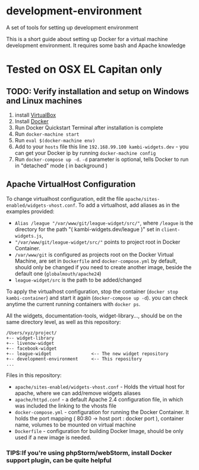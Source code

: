 # development-environment
A set of tools for setting up development environment

This is a short guide about setting up Docker for a virtual machine development environment. It requires some bash and Apache knowledge

# Tested on OSX EL Capitan only

## TODO: Verify installation and setup on Windows and Linux machines

1. install [VirtualBox](https://www.virtualbox.org/wiki/Downloads)
2. Install [Docker](https://docs.docker.com/mac/)
3. Run Docker Quickstart Terminal after installation is complete
4. Run `docker-machine start`
5. Run `eval $(docker-machine env)`
6. Add to your `hosts` file this line `192.168.99.100 kambi-widgets.dev` - you can get your Docker ip by running `docker-machine config`
7. Run `docker-compose up -d`. `-d` parameter is optional, tells Docker to run in "detached" mode ( in background )

## Apache VirtualHost Configuration

To change virtualhost configuration, edit the file `apache/sites-enabled/widgets-vhost.conf`.
To add a virtualhost, add aliases as in the examples provided:
- `Alias /league "/var/www/git/league-widget/src/"`, where `/league` is the directory for the path "( kambi-widgets.dev/league )" set in `client-widgets.js`,
- `"/var/www/git/league-widget/src/"` points to project root in Docker Container.
- `/var/www/git` is configured as projects root on the Docker Virtual Machine, are set in `Dockerfile` and `docker-compose.yml` by default, should only be changed if you need to create another image, beside the default one (`globalmouth/apache24`)
- `league-widget/src` is the path to be added/changed

To apply the virtualhost configuration, stop the container (`docker stop kambi-container`) and start it again (`docker-compose up -d`). you can check anytime the current running containers with `docker ps`.

All the widgets, documentation-tools, widget-library..., should be on the same directory level, as well as this repository:

```
/Users/xyz/project/
+-- widget-library
+-- livenow-widget
+-- facebook-widget
+-- league-widget               <-- The new widget repository
+-- development-environment     <-- This repository
...
```

Files in this repository:
- `apache/sites-enabled/widgets-vhost.conf` - Holds the virtual host for apache, where we can add/remove widgets aliases
- `apache/httpd.conf` - a default Apache 2.4 configuration file, in which was included the linking to the vhosts file
- `docker-compose.yml` - configuration for running the Docker Container. It holds the port mapping ( 80:80 -> host port : docker port ), container name, volumes to be mounted on virtual machine
- `Dockerfile` - configuration for building Docker Image, should be only used if a new image is needed.

### TIPS:If you\'re using phpStorm/webStorm, install Docker support plugin, can be quite helpful
